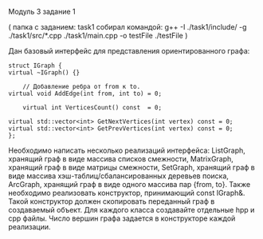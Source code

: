 Модуль 3 задание 1

(
папка с заданием: task1
собирал командой: g++ -I ./task1/include/ -g ./task1/src/*.cpp ./task1/main.cpp -o testFile
					./testFile 
)

Дан базовый интерфейс для представления ориентированного графа:

``` code
struct IGraph {
virtual ~IGraph() {}
	
	// Добавление ребра от from к to.
virtual void AddEdge(int from, int to) = 0;

	virtual int VerticesCount() const  = 0;

virtual std::vector<int> GetNextVertices(int vertex) const = 0;
virtual std::vector<int> GetPrevVertices(int vertex) const = 0;
};
```

Необходимо написать несколько реализаций интерфейса:
ListGraph, хранящий граф в виде массива списков смежности,
MatrixGraph, хранящий граф в виде матрицы смежности,
SetGraph, хранящий граф в виде массива хэш-таблиц/сбалансированных деревьев поиска,
ArcGraph, хранящий граф в виде одного массива пар {from, to}.
Также необходимо реализовать конструктор, принимающий const IGraph&. Такой конструктор должен скопировать переданный граф в создаваемый объект.
Для каждого класса создавайте отдельные hpp и cpp файлы.
Число вершин графа задается в конструкторе каждой реализации.
